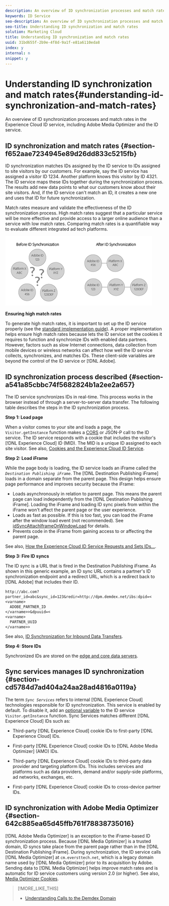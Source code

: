 ```yaml
---
description: An overview of ID synchronization processes and match rates in the Experience Cloud ID service, including Adobe Media Optimizer and the ID service.
keywords: ID Service
seo-description: An overview of ID synchronization processes and match rates in the Experience Cloud ID service, including Adobe Media Optimizer and the ID service.
seo-title: Understanding ID synchronization and match rates
solution: Marketing Cloud
title: Understanding ID synchronization and match rates
uuid: 31bd655f-2b9e-4f8d-9a1f-e81a6110eda8
index: y
internal: n
snippet: y
---
```


# Understanding ID synchronization and match rates{#understanding-id-synchronization-and-match-rates}

An overview of ID synchronization processes and match rates in the Experience Cloud ID service, including Adobe Media Optimizer and the ID service.

## ID synchronization and match rates {#section-f652aae7234945e89d26dd833c5215fb}

ID synchronization matches IDs assigned by the ID service to IDs assigned to site visitors by our customers. For example, say the ID service has assigned a visitor ID 1234. Another platform knows this visitor by ID 4321. The ID service maps these IDs together during the synchronization process. The results add new data points to what our customers know about their site visitors. And, if the ID service can't match an ID, it creates a new one and uses that ID for future synchronization.

Match rates measure and validate the effectiveness of the ID synchronization process. High match rates suggest that a particular service will be more effective and provide access to a larger online audience than a service with low match rates. Comparing match rates is a quantifiable way to evaluate different integrated ad tech platforms.

![](assets/idsync2.png)

**Ensuring high match rates**

To generate high match rates, it is important to set up the ID service properly (see the [standard implementation guide](../mcvid-implementation-guides/mcvid-standard.md#concept-89cd0199a9634fc48644f2d61e3d2445)). A proper implementation helps ensure high match rates because lets the ID service set the cookies it requires to function and synchronize IDs with enabled data partners. However, factors such as slow Internet connections, data collection from mobile devices or wireless networks can affect how well the ID service collects, synchronizes, and matches IDs. These client-side variables are beyond the control of the ID service or [!DNL Adobe].

## ID synchronization process described {#section-a541a85cbbc74f5682824b1a2ee2a657}

The ID service synchronizes IDs in real-time. This process works in the browser instead of through a server-to-server data transfer. The following table describes the steps in the ID synchronization process.

**Step 1: Load page**

When a visitor comes to your site and loads a page, the `Visitor.getInstance` function makes a [CORS](../mcvid-reference/mcvid-cors.md#concept-6c280446990d46d88ba9da15d2dcc758) or JSON-P call to the ID service. The ID service responds with a cookie that includes the visitor's [!DNL Experience Cloud] ID (MID). The MID is a unique ID assigned to each site visitor. See also, [Cookies and the Experience Cloud ID Service](../mcvid-introduction/mcvid-cookies.md).

**Step 2: Load iFrame**

While the page body is loading, the ID service loads an iFrame called the *`Destination Publishing iFrame`*. The [!DNL Destination Publishing iFrame] loads in a domain separate from the parent page. This design helps ensure page performance and improves security because the iFrame:

* Loads asynchronously in relation to parent page. This means the parent page can load independently from the [!DNL Destination Publishing iFrame]. Loading the iFrame and loading ID sync pixels from within the iFrame won't affect the parent page or the user experience. 
* Loads as fast as possible. If this is too fast, you can load the iFrame after the window load event (not recommended). See [idSyncAttachIframeOnWindowLoad](../mcvid-library/mcvid-function-vars/mcvid-idsyncattachiframeonwindowload.md#reference-b86b7112e0814a4c82c4e24c158508f4) for details. 
* Prevents code in the iFrame from gaining access to or affecting the parent page.

See also, [How the Experience Cloud ID Service Requests and Sets IDs...](../mcvid-introduction/mcvid-id-request.md#concept-2caacebb1d244402816760e9b8bcef6a).

**Step 3: Fire ID syncs**

The ID sync is a URL that is fired in the Destination Publishing iFrame. As shown in this generic example, an ID sync URL contains a partner's ID synchronization endpoint and a redirect URL, which is a redirect back to [!DNL Adobe] that includes their ID.

```
http://abc.com?partner_id=abc&sync_id=123&redir=http://dpm.demdex.net/ibs:dpid=<
<varname>
  ADOBE_PARTNER_ID
</varname>>&dpuuid=<
<varname>
  PARTNER_UUID
</varname>>
```

See also, [ID Synchronization for Inbound Data Transfers](https://marketing.adobe.com/resources/help/en_US/aam/c_id_sync_in.html).

**Step 4: Store IDs**

Synchronized IDs are stored on the [edge and core data servers](https://marketing.adobe.com/resources/help/en_US/aam/c_compedge.html).

## Sync services manages ID synchronization {#section-cd5784d7ad404a24aa28ad4816a0119a}

The term *`Sync Services`* refers to internal [!DNL Experience Cloud] technologies responsible for ID synchronization. This service is enabled by default. To disable it, add an [optional variable](../mcvid-library/mcvid-function-vars/mcvid-disableidsync.md#reference-589d6b489ac64eddb5a7ff758945e414) to the ID service `Visitor.getInstance` function. Sync Services matches different [!DNL Experience Cloud] IDs such as:

* Third-party [!DNL Experience Cloud] cookie IDs to first-party [!DNL Experience Cloud] IDs. 

* First-party [!DNL Experience Cloud] cookie IDs to [!DNL Adobe Media Optimizer] (AMO) IDs. 

* Third-party [!DNL Experience Cloud] cookie IDs to third-party data provider and targeting platform IDs. This includes services and platforms such as data providers, demand and/or supply-side platforms, ad networks, exchanges, etc. 
* First-party [!DNL Experience Cloud] cookie IDs to cross-device partner IDs.

## ID synchronization with Adobe Media Optimizer {#section-642c885ea65d45ffb761f78838735016}

[!DNL Adobe Media Optimizer] is an exception to the iFrame-based ID synchronization process. Because [!DNL Media Optimizer] is a trusted domain, ID syncs take place from the parent page rather than in the [!DNL Destination Publishing iFrame]. During synchronization, the ID service calls [!DNL Media Optimizer] at `cm.eversttech.net`, which is a legacy domain name used by [!DNL Media Optimizer] prior to its acquisition by Adobe. Sending data to [!DNL Media Optimizer] helps improve match rates and is automatic for ID service customers using version 2.0 (or higher). See also, [Media Optimizer Cookies](https://marketing.adobe.com/resources/help/en_US/whitepapers/cookies/cookies_media_optimizer.html). 

>[!MORE_LIKE_THIS]
>
>* [Understanding Calls to the Demdex Domain](https://marketing.adobe.com/resources/help/en_US/aam/demdex-calls.html)
